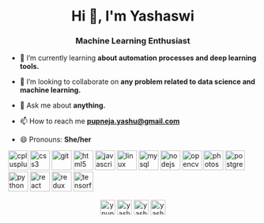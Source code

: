 <h1 align="center">Hi 👋, I'm Yashaswi</h1>
<h3 align="center">Machine Learning Enthusiast</h3>

- 🌱 I’m currently learning **about automation processes and deep learning tools.**

- 👯 I’m looking to collaborate on **any problem related to data science and machine learning.**

- 💬 Ask me about **anything.**

- 📫 How to reach me **pupneja.yashu@gmail.com**

- 😄 Pronouns: **She/her**

<p align="left"><img src="https://devicons.github.io/devicon/devicon.git/icons/cplusplus/cplusplus-original.svg" alt="cplusplus" width="40" height="40"/> <img src="https://devicons.github.io/devicon/devicon.git/icons/css3/css3-original-wordmark.svg" alt="css3" width="40" height="40"/> <img src="https://www.vectorlogo.zone/logos/git-scm/git-scm-icon.svg" alt="git" width="40" height="40"/> <img src="https://devicons.github.io/devicon/devicon.git/icons/html5/html5-original-wordmark.svg" alt="html5" width="40" height="40"/> <img src="https://devicons.github.io/devicon/devicon.git/icons/javascript/javascript-original.svg" alt="javascript" width="40" height="40"/> <img src="https://devicons.github.io/devicon/devicon.git/icons/linux/linux-original.svg" alt="linux" width="40" height="40"/> <img src="https://devicons.github.io/devicon/devicon.git/icons/mysql/mysql-original-wordmark.svg" alt="mysql" width="40" height="40"/> <img src="https://devicons.github.io/devicon/devicon.git/icons/nodejs/nodejs-original-wordmark.svg" alt="nodejs" width="40" height="40"/> <img src="https://www.vectorlogo.zone/logos/opencv/opencv-icon.svg" alt="opencv" width="40" height="40"/> <img src="https://devicons.github.io/devicon/devicon.git/icons/photoshop/photoshop-plain.svg" alt="photoshop" width="40" height="40"/> <img src="https://devicons.github.io/devicon/devicon.git/icons/postgresql/postgresql-original-wordmark.svg" alt="postgresql" width="40" height="40"/> <img src="https://devicons.github.io/devicon/devicon.git/icons/python/python-original.svg" alt="python" width="40" height="40"/> <img src="https://devicons.github.io/devicon/devicon.git/icons/react/react-original-wordmark.svg" alt="react" width="40" height="40"/> <img src="https://devicons.github.io/devicon/devicon.git/icons/redux/redux-original.svg" alt="redux" width="40" height="40"/> <img src="https://www.vectorlogo.zone/logos/tensorflow/tensorflow-icon.svg" alt="tensorflow" width="40" height="40"/></p><p align="center">
<a href="https://twitter.com/ypupneja" target="blank"><img align="center" src="https://cdn.jsdelivr.net/npm/simple-icons@3.0.1/icons/twitter.svg" alt="ypupneja" height="30" width="30" /></a>
<a href="https://linkedin.com/in/yashaswipupneja" target="blank"><img align="center" src="https://cdn.jsdelivr.net/npm/simple-icons@3.0.1/icons/linkedin.svg" alt="yashaswipupneja" height="30" width="30" /></a>
<a href="https://fb.com/yashaswi" target="blank"><img align="center" src="https://cdn.jsdelivr.net/npm/simple-icons@3.0.1/icons/facebook.svg" alt="yashaswi" height="30" width="30" /></a>
<a href="https://instagram.com/yashaswipupneja" target="blank"><img align="center" src="https://cdn.jsdelivr.net/npm/simple-icons@3.0.1/icons/instagram.svg" alt="yashaswipupneja" height="30" width="30" /></a>
</p>

<!--### Hi there 👋


**yashpupneja/yashpupneja** is a ✨ _special_ ✨ repository because its `README.md` (this file) appears on your GitHub profile.

Here are some ideas to get you started:

- 🔭 I’m currently working on ...
- 🌱 I’m currently learning ...
- 👯 I’m looking to collaborate on ...
- 🤔 I’m looking for help with ...
- 💬 Ask me about ...
- 📫 How to reach me: ...
- 😄 Pronouns: ...
- ⚡ Fun fact: ...
-->
